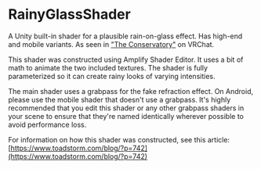 # RainyGlassShader
A Unity built-in shader for a plausible rain-on-glass effect. Has high-end and mobile variants. As seen in ["The Conservatory"](https://vrchat.com/home/launch?worldId=wrld_2e37b570-7f57-46d5-9ef5-e33d1326c70b) on VRChat.

This shader was constructed using Amplify Shader Editor. It uses a bit of math to animate the two included textures. The shader is fully parameterized so it can create rainy looks of varying intensities.

The main shader uses a grabpass for the fake refraction effect. On Android, please use the mobile shader that doesn't use a grabpass. It's highly recommended that you edit this shader or any other grabpass shaders in your scene to ensure that they're named identically wherever possible to avoid performance loss.

For information on how this shader was constructed, see this article: [https://www.toadstorm.com/blog/?p=742](https://www.toadstorm.com/blog/?p=742)

